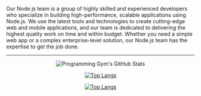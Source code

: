Our Node.js team is a group of highly skilled and experienced developers who specialize in building high-performance, scalable applications using Node.js. We use the latest tools and technologies to create cutting-edge web and mobile applications, and our team is dedicated to delivering the highest quality work on time and within budget. Whether you need a simple web app or a complex enterprise-level solution, our Node.js team has the expertise to get the job done.
<hr/>

<div class="stats" align="center">

![Programming Gym's GitHub Stats](https://github-readme-stats.vercel.app/api?username=nodeteamdev&hide=stars&count_private=true&show_icons=true&theme=algolia&border_radius=20) 

[![Top Langs](https://github-readme-stats.vercel.app/api/top-langs/?username=nodeteamdev&layout=compact&show_icons=true&theme=algolia&border_radius=20)](https://github.com/anuraghazra/github-readme-stats)

[![Top Langs](https://github-readme-stats.vercel.app/api/top-langs/?username=nodeteamdev&layout=compact&show_icons=true&theme=algolia&border_radius=20)](https://github.com/anuraghazra/github-readme-stats)
</div>
